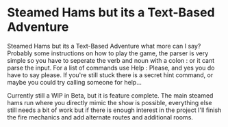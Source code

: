 # Steamed Hams but its a Text-Based Adventure
 Steamed Hams but its a Text-Based Adventure what more can I say?
 Probably some instructions on how to play the game, the parser is very simple so you have to seperate the verb and noun with a colon : or it cant parse the input.
 For a list of commands use Help : Please, and yes you do have to say please.
 If you're still stuck there is a secret hint command, or maybe you could try calling someone for help...
 
 Currently still a WIP in Beta, but it is feature complete. The main steamed hams run where you directly mimic the show is possible, everything else still needs a bit of work but if there is enough interest in the project I'll finish the fire mechanics and add alternate routes and additional rooms. 
